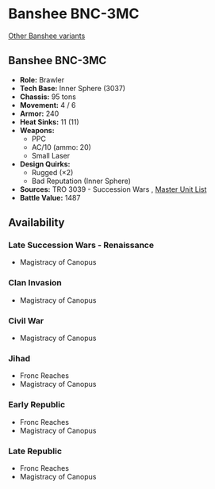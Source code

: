 # Banshee BNC-3MC 

[Other Banshee variants](../banshee.md) 

## Banshee BNC-3MC 

- **Role:** Brawler 
- **Tech Base:** Inner Sphere (3037) 
- **Chassis:** 95 tons 
- **Movement:** 4 / 6 
- **Armor:** 240 
- **Heat Sinks:** 11 (11) 
- **Weapons:** 
  - PPC 
  - AC/10 (ammo: 20) 
  - Small Laser 
- **Design Quirks:** 
  - Rugged (×2) 
  - Bad Reputation (Inner Sphere) 
- **Sources:** TRO 3039 - Succession Wars , [Master Unit List](http://masterunitlist.info/Unit/Details/242) 
- **Battle Value:** 1487 

## Availability 

### Late Succession Wars - Renaissance 

- Magistracy of Canopus 

### Clan Invasion 

- Magistracy of Canopus 

### Civil War 

- Magistracy of Canopus 

### Jihad 

- Fronc Reaches 
- Magistracy of Canopus 

### Early Republic 

- Fronc Reaches 
- Magistracy of Canopus 

### Late Republic 

- Fronc Reaches 
- Magistracy of Canopus 

